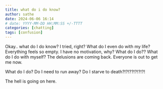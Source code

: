 ```yaml
---
title: what do i do know?
author: sathe
date: 2024-06-06 16:14
# date: YYYY-MM-DD HH:MM:SS +/-TTTT
categories: [chatting]
tags: [confusion]
---
```


Okay.. what do I do know? I tried, right? What do I even do with my life? Everything feels so empty. I have no motivation, why? What do I do??
What do I do with myself? The delusions are coming back. Everyone is out to get me now.

What do I do? Do I need to run away? Do I starve to death?!?!??!?!?!?!

The hell is going on here.
